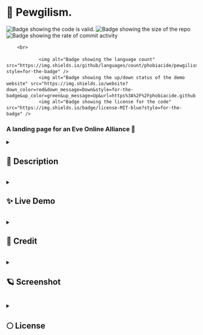 <html>
        <h1>
                🔫 Pewgilism.
</h1>
                <img alt="Badge showing the code is valid." src="https://img.shields.io/w3c-validation/html?style=for-the-badge&targetUrl=https%3A%2F%2Fraw.githubusercontent.com%2FPhobiaCide%2Fpewgilism.%2Fmain%2Findex.html" />
                <img alt="Badge showing the size of the repo" src="https://img.shields.io/github/repo-size/phobiacide/pewgilism.?style=for-the-badge" />
                <img alt="Badge showing the rate of commit activity" src="https://img.shields.io/github/commit-activity/w/phobiacide/pewgilism.?style=for-the-badge" />
                
        <br>
        
                <img alt="Badge showing the language count" src="https://img.shields.io/github/languages/count/phobiacide/pewgilism.?style=for-the-badge" />
                <img alt="Badge showing the up/down status of the demo website" src="https://img.shields.io/website?down_color=red&down_message=Down&style=for-the-badge&up_color=green&up_message=Up&url=https%3A%2F%2Fphobiacide.github.io%2Fpewgilism.%2F"/>
                <img alt="Badge showing the license for the code" src="https://img.shields.io/badge/license-MIT-blue?style=for-the-badge" />
   <h3>     
</h3>
        <h3>
                A landing page for an Eve Online Alliance 🚀
                <br />
        </h3>
        <details>
                <summary>
                        <h2>
                                🌠 Description 
                        </h2>
                </summary>
                <br />
                <h4>
                        <ul>
                                <li>
                                        This page was made to gain a better understanding of document flow, DOM manipulation, and the relationship between the languages used:
                                </li>
                                <br />
                                <ol>
                                <li>
                                        HTML
                                </li>
                                <li>
                                        CSS
                                </li>
                                <li>
                                        JavaScript
                                </li>
                                </ol>
                        </ul>
                </h4>
                <hr />
        </details>
        <br />
        <details>
                <summary>
                        <h2>
                                ✨ Live Demo 
                        </h2>
                </summary>
                <br />
                <a href="https://phobiacide.github.io/pewgilism./">Click here</a>
                to be directed to a live demonstration deployment of this page hosted by
                <a href="https://pages.github.com">Github Pages</a>
        <hr />
        </details>
        <br />
        <details>
                <summary>
                        <h2>
                                👾 Credit 
                        </h2>
                </summary>
                <br />
                Heavily inspired and informed by 
                <strong>
                        @saramazal
                </strong>
                's
                <a href="https://codepen.io/Saramazal/pen/LYyywNb">CodePen</a>
        <hr />
        </details>
        <br />
        <details>
                <summary>
                        <h2>
                                🪐 Screenshot 
                        </h2>
                </summary>
                <br />
                <div style="width: 100%; height: 800px; overflow: scroll; overflow-y: scroll; overflow-x: hidden;">
                        <img alt="A full screenshot of the Page" src="https://github.com/PhobiaCide/pewgilism./blob/main/pewgilism.screenshot.jpg" width="100%" />
                </div>
        <hr />
        </details>
        <br />
        <details>
                <summary>
                        <h2>
                                🌕 License 
                        </h2>
                </summary>
                <br />
                <h3>
                        <strong>
                                MIT License
                        </strong>
                </h3>
                <h4>
                        Copyright ©️ 2022 Andrew Amason
                </h4>
                <p>
                        Permission is hereby granted, free of charge, to any person obtaining a copy<br />
                        of this software and associated documentation files (the "Software"), to deal<br />
                        in the Software without restriction, including without limitation the rights<br />
                        to use, copy, modify, merge, publish, distribute, sublicense, and/or sell<br />
                        copies of the Software, and to permit persons to whom the Software is<br />
                        furnished to do so, subject to the following conditions:<br />
                </p>
                <p>
                        The above copyright notice and this permission notice shall be included in all<br />
                        copies or substantial portions of the Software.<br />
                </p>
                <p>
                        THE SOFTWARE IS PROVIDED "AS IS", WITHOUT WARRANTY OF ANY KIND, EXPRESS OR<br />
                        IMPLIED, INCLUDING BUT NOT LIMITED TO THE WARRANTIES OF MERCHANTABILITY,<br />
                        FITNESS FOR A PARTICULAR PURPOSE AND NONINFRINGEMENT. IN NO EVENT SHALL THE<br />
                        AUTHORS OR COPYRIGHT HOLDERS BE LIABLE FOR ANY CLAIM, DAMAGES OR OTHER<br />
                        LIABILITY, WHETHER IN AN ACTION OF CONTRACT, TORT OR OTHERWISE, ARISING FROM,<br />
                        OUT OF OR IN CONNECTION WITH THE SOFTWARE OR THE USE OR OTHER DEALINGS IN THE<br />
                        SOFTWARE.<br />
                </p>
                <hr />
        </details>
</html>
